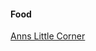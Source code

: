 #### Food
[Anns Little Corner](https://www.annslittlecorner.com/palm-jaggery-halwa-karupatti-halwa/)  
